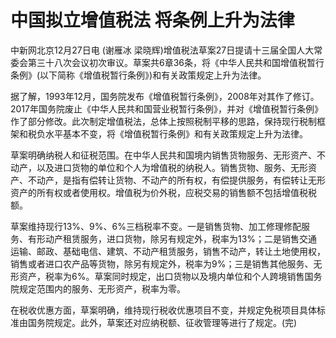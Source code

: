 # 中国拟立增值税法 将条例上升为法律

中新网北京12月27日电 (谢雁冰
梁晓辉)增值税法草案27日提请十三届全国人大常委会第三十八次会议初次审议。草案共6章36条，将《中华人民共和国增值税暂行条例》(以下简称《增值税暂行条例》)和有关政策规定上升为法律。

据了解，1993年12月，国务院发布《增值税暂行条例》，2008年对其作了修订。2017年国务院废止《中华人民共和国营业税暂行条例》，并对《增值税暂行条例》作了部分修改。此次制定增值税法，总体上按照税制平移的思路，保持现行税制框架和税负水平基本不变，将《增值税暂行条例》和有关政策规定上升为法律。

草案明确纳税人和征税范围。在中华人民共和国境内销售货物服务、无形资产、不动产，以及进口货物的单位和个人为增值税的纳税人。销售货物、服务、无形资产、不动产，是指有偿转让货物、不动产的所有权，有偿提供服务，有偿转让无形资产的所有权或者使用权。增值税为价外税，应税交易的销售额不包括增值税税额。

草案维持现行13%、9%、6%三档税率不变。一是销售货物、加工修理修配服务、有形动产租赁服务，进口货物，除另有规定外，税率为13%；二是销售交通运输、邮政、基础电信、建筑、不动产租赁服务，销售不动产，转让土地使用权，销售或者进口农产品等货物，除另有规定外，税率为9%；三是销售其他服务、无形资产，税率为6%。草案同时规定，出口货物以及境内单位和个人跨境销售国务院规定范围内的服务、无形资产，税率为零。

在税收优惠方面，草案明确，维持现行税收优惠项目不变，并规定免税项目具体标准由国务院规定。此外，草案还对应纳税额、征收管理等进行了规定。(完)

